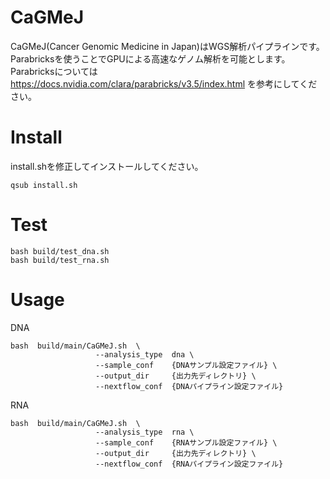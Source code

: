 CaGMeJ
=======

CaGMeJ(Cancer Genomic Medicine in Japan)はWGS解析パイプラインです。  
Parabricksを使うことでGPUによる高速なゲノム解析を可能とします。  
Parabricksについては https://docs.nvidia.com/clara/parabricks/v3.5/index.html を参考にしてください。  

Install
========

install.shを修正してインストールしてください。

```
qsub install.sh
```

Test
=====

```
bash build/test_dna.sh
bash build/test_rna.sh
```

Usage
=====

DNA

```
bash  build/main/CaGMeJ.sh  \
                   --analysis_type  dna \
                   --sample_conf    {DNAサンプル設定ファイル} \
                   --output_dir     {出力先ディレクトリ} \
                   --nextflow_conf  {DNAパイプライン設定ファイル}
```

RNA

```
bash  build/main/CaGMeJ.sh  \
                   --analysis_type  rna \
                   --sample_conf    {RNAサンプル設定ファイル} \
                   --output_dir     {出力先ディレクトリ} \
                   --nextflow_conf  {RNAパイプライン設定ファイル}
```
